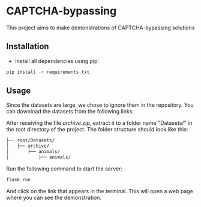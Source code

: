 # CAPTCHA-bypassing

This project aims to make demonstrations of CAPTCHA-bypassing solutions

## Installation

- Install all dependencies using pip:
```bash
pip install -r requirements.txt
```
## Usage

Since the datasets are large, we chose to ignore them in the repository. You can download the datasets from the following links:

After receiving the file *archive.zip*, extract it to a folder name "Datasets/" in the root directory of the project. The folder structure should look like this:

```bash
├── root/Datasets/
│   ├── archive/
│       ├── animals/
│           ├── animals/
```

Run the following command to start the server:
```bash
flask run
```

And click on the link that appears in the terminal. This will open a web page where you can see the demonstration.